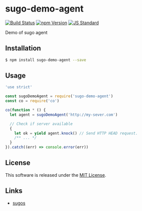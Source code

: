 sugo-demo-agent
==========

<!---
This file is generated by ape-tmpl. Do not update manually.
--->

<!-- Badge Start -->
<a name="badges"></a>

[![Build Status][bd_travis_com_shield_url]][bd_travis_com_url]
[![npm Version][bd_npm_shield_url]][bd_npm_url]
[![JS Standard][bd_standard_shield_url]][bd_standard_url]

[bd_repo_url]: https://github.com/realglobe-Inc/sugo-demo-agent
[bd_travis_url]: http://travis-ci.org/realglobe-Inc/sugo-demo-agent
[bd_travis_shield_url]: http://img.shields.io/travis/realglobe-Inc/sugo-demo-agent.svg?style=flat
[bd_travis_com_url]: http://travis-ci.com/realglobe-Inc/sugo-demo-agent
[bd_travis_com_shield_url]: https://api.travis-ci.com/realglobe-Inc/sugo-demo-agent.svg?token=aeFzCpBZebyaRijpCFmm
[bd_license_url]: https://github.com/realglobe-Inc/sugo-demo-agent/blob/master/LICENSE
[bd_codeclimate_url]: http://codeclimate.com/github/realglobe-Inc/sugo-demo-agent
[bd_codeclimate_shield_url]: http://img.shields.io/codeclimate/github/realglobe-Inc/sugo-demo-agent.svg?style=flat
[bd_codeclimate_coverage_shield_url]: http://img.shields.io/codeclimate/coverage/github/realglobe-Inc/sugo-demo-agent.svg?style=flat
[bd_gemnasium_url]: https://gemnasium.com/realglobe-Inc/sugo-demo-agent
[bd_gemnasium_shield_url]: https://gemnasium.com/realglobe-Inc/sugo-demo-agent.svg
[bd_npm_url]: http://www.npmjs.org/package/sugo-demo-agent
[bd_npm_shield_url]: http://img.shields.io/npm/v/sugo-demo-agent.svg?style=flat
[bd_standard_url]: http://standardjs.com/
[bd_standard_shield_url]: https://img.shields.io/badge/code%20style-standard-brightgreen.svg

<!-- Badge End -->


<!-- Description Start -->
<a name="description"></a>

Demo of sugo agent

<!-- Description End -->


<!-- Overview Start -->
<a name="overview"></a>



<!-- Overview End -->


<!-- Sections Start -->
<a name="sections"></a>

<!-- Section from "doc/guides/01.Installation.md.hbs" Start -->

<a name="section-doc-guides-01-installation-md"></a>
Installation
-----

```bash
$ npm install sugo-demo-agent --save
```


<!-- Section from "doc/guides/01.Installation.md.hbs" End -->

<!-- Section from "doc/guides/02.Usage.md.hbs" Start -->

<a name="section-doc-guides-02-usage-md"></a>
Usage
---------

```javascript
'use strict'

const sugoDemoAgent = require('sugo-demo-agent')
const co = require('co')

co(function * () {
  let agent = sugoDemoAgent('http://my-sever.com')

  // Check if server available
  {
    let ok = yield agent.knock() // Send HTTP HEAD request.
    /** ... */
  }
}).catch((err) => console.error(err))

```


<!-- Section from "doc/guides/02.Usage.md.hbs" End -->


<!-- Sections Start -->


<!-- LICENSE Start -->
<a name="license"></a>

License
-------
This software is released under the [MIT License](https://github.com/realglobe-Inc/sugo-demo-agent/blob/master/LICENSE).

<!-- LICENSE End -->


<!-- Links Start -->
<a name="links"></a>

Links
------

+ [sugos](https://github.com/realglobe-Inc/sugos)

<!-- Links End -->
